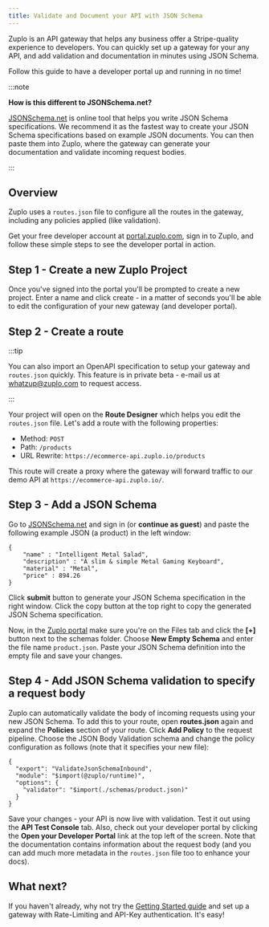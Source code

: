 ```yaml
---
title: Validate and Document your API with JSON Schema
---
```


Zuplo is an API gateway that helps any business offer a Stripe-quality experience to developers. You can quickly set up a gateway for your any API, and add validation and documentation in minutes using JSON Schema.

Follow this guide to have a developer portal up and running in no time!

:::note

**How is this different to JSONSchema.net?**

[JSONSchema.net](https://jsonschema.net/) is online tool that helps you write JSON Schema specifications. We recommend it as the fastest way to create your JSON Schema specifications based on example JSON documents. You can then paste them into Zuplo, where the gateway can generate your documentation and validate incoming request bodies.

:::

## Overview

Zuplo uses a `routes.json` file to configure all the routes in the gateway, including any policies applied (like validation).

Get your free developer account at [portal.zuplo.com](https://portal.zuplo.com), sign in to Zuplo, and follow these simple steps to see the developer portal in action.

## Step 1 - Create a new Zuplo Project

Once you've signed into the portal you'll be prompted to create a new project. Enter a name and click create - in a matter of seconds you'll be able to edit the configuration of your new gateway (and developer portal).

## Step 2 - Create a route

:::tip

You can also import an OpenAPI specification to setup your gateway and `routes.json` quickly. This feature is in private beta - e-mail us at [whatzup@zuplo.com](mailto:whatzup@zuplo.com) to request access.

:::

Your project will open on the **Route Designer** which helps you edit the `routes.json` file. Let's add a route with the following properties:

- Method: `POST`
- Path: `/products`
- URL Rewrite: `https://ecommerce-api.zuplo.io/products`

This route will create a proxy where the gateway will forward traffic to our demo API at `https://ecommerce-api.zuplo.io/`.

## Step 3 - Add a JSON Schema

Go to [JSONSchema.net](jsonschema.net) and sign in (or **continue as guest**) and paste the following example JSON (a product) in the left window:

```
{
    "name" : "Intelligent Metal Salad",
    "description" : "A slim & simple Metal Gaming Keyboard",
    "material" : "Metal",
    "price" : 894.26
}
```

Click **submit** button to generate your JSON Schema specification in the right window. Click the copy button at the top right to copy the generated JSON Schema specification.

Now, in the [Zuplo portal](portal.zuplo.com) make sure you're on the Files tab and click the **[+]** button next to the schemas folder. Choose **New Empty Schema** and enter the file name `product.json`. Paste your JSON Schema definition into the empty file and save your changes.

## Step 4 - Add JSON Schema validation to specify a request body

Zuplo can automatically validate the body of incoming requests using your new JSON Schema. To add this to your route, open **routes.json** again and expand the **Policies** section of your route. Click **Add Policy** to the request pipeline. Choose the JSON Body Validation schema and change the policy configuration as follows (note that it specifies your new file):

```
{
  "export": "ValidateJsonSchemaInbound",
  "module": "$import(@zuplo/runtime)",
  "options": {
    "validator": "$import(./schemas/product.json)"
  }
}
```

Save your changes - your API is now live with validation. Test it out using the **API Test Console** tab. Also, check out your developer portal by clicking the **Open your Developer Portal** link at the top left of the screen. Note that the documentation contains information about the request body (and you can add much more metadata in the `routes.json` file too to enhance your docs).

## What next?

If you haven't already, why not try the [Getting Started guide](https://www.zuplo.com/docs/overview/) and set up a gateway with Rate-Limiting and API-Key authentication. It's easy!
